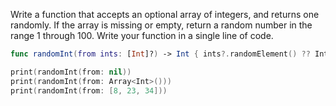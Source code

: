 Write a function that accepts an optional array of integers, and returns one randomly. If the array is missing or empty, return a random number in the range 1 through 100.
Write your function in a single line of code.

```swift
func randomInt(from ints: [Int]?) -> Int { ints?.randomElement() ?? Int.random(in: 1...100) }

print(randomInt(from: nil))
print(randomInt(from: Array<Int>()))
print(randomInt(from: [8, 23, 34]))
```

